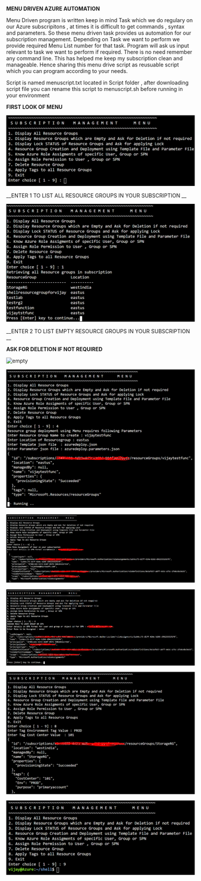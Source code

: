 __MENU DRIVEN AZURE AUTOMATION__

Menu Driven program is written keep in mind Task which we do regulary on our Azure subscripitons , at times it is difficult to get commands , syntax and parameters. So these menu driven task provides us automation for our subscription management. Depending on Task we want to perform we provide required Menu List number for that task. Program will ask us input relevant to task we want to perform if required. There is no need remember any command line. This has helped me keep my subscription clean and manageable. Hence sharing this menu drive script as reusuable script which you can program according to your needs.

Script is named menuscript.txt located in Script folder , after downloading script file you can rename this script to menuscript.sh before running in your environment



__FIRST LOOK OF MENU__ 

![MENU](images/menu.PNG)



__ENTER 1 TO LIST ALL RESOURCE GROUPS IN YOUR SUBSCRIPTION __


![list](images/listresourcegroups.PNG)

__ENTER 2 TO LIST EMPTY RESOURCE GROUPS IN YOUR SUBSCRIPTION __

__ASK FOR DELETION IF NOT REQUIRED__

![empty](images/emptyresourcegroups.PNG)

![deployment](images/resourcedeployment1.PNG)

![view](images/viewroleassignment.PNG)

![roleassign](images/roleassignment.PNG)

![tags](images/tags.PNG)

![exit](images/exit.PNG)
